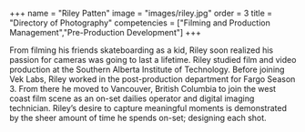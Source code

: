 +++
 name = "Riley Patten"
 image = "images/riley.jpg"
 order = 3
 title = "Directory of Photography"
 competencies = ["Filming and Production Management","Pre-Production Development"]
+++

From filming his friends skateboarding as a kid, Riley soon realized his passion for cameras was going to last a lifetime. Riley studied film and video production at the Southern Alberta Institute of Technology. Before joining Vek Labs, Riley worked in the post-production department for Fargo Season 3. From there he moved to Vancouver, British Columbia to join the west coast film scene as an on-set dailies operator and digital imaging technician. Riley’s desire to capture meaningful moments is demonstrated by the sheer amount of time he spends on-set; designing each shot.
